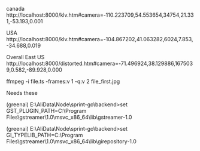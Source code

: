 
canada
http://localhost:8000/klv.htm#camera=-110.223709,54.553654,34754,21.331,-53.193,0.001

USA
http://localhost:8000/klv.htm#camera=-104.867202,41.063282,6024,7.853,-34.688,0.019

Overall East US
http://localhost:8000/distorted.htm#camera=-71.496924,38.129886,1675039,0.582,-89.928,0.000

ffmpeg -i file.ts -frames:v 1 -q:v 2 file_first.jpg

Needs these

(greenai) E:\AliData\Node\sprint-go\backend>set GST_PLUGIN_PATH=C:\Program Files\gstreamer\1.0\msvc_x86_64\lib\gstreamer-1.0

(greenai) E:\AliData\Node\sprint-go\backend>set GI_TYPELIB_PATH=C:\Program Files\gstreamer\1.0\msvc_x86_64\lib\girepository-1.0

